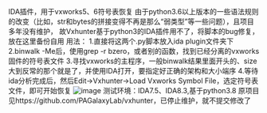 IDA插件，用于vxworks5、6符号表恢复
由于python3.6以上版本的一些语法规则的改变（比如，str和bytes的拼接变得不再是那么“弱类型”等一些问题），且项目多年没有维护，
故Vxhunter基于python3的IDA插件用不了，将脚本的bug修复，放在这里备份自用
用法：
1.直接将这两个.py脚本放入ida plugin文件夹下
2.binwalk -Me后，使用grep -r bzero，或者别的函数，找到已经分离的vxworks固件的符号表文件
3.寻找vxworks的主程序，一般binwalk结果里面开头的、size大到反常的那个就是了，并使用IDA打开，要指定好正确的架构和大小端序
4.等待ida分析完成后，然后Edit->Vxhunter->Load Vxworks Symbol File，选定符号表文件，即可开始恢复
![image](https://github.com/user-attachments/assets/9dbc2be8-0caf-42a3-8259-a215a1a8d6f9)
测试环境：IDA7.5、IDA8.3,基于python3.8
原项目见https://github.com/PAGalaxyLab/vxhunter，已停止维护，就不提交修改了
